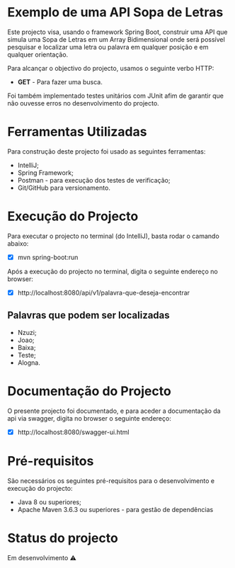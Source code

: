 # Exemplo de uma API Sopa de Letras
Este projecto visa, usando o framework Spring Boot, construir uma API que simula uma Sopa de Letras em um Array Bidimensional onde será possível pesquisar e localizar uma letra ou palavra em qualquer posição e em qualquer orientação.

Para alcançar o objectivo do projecto, usamos o seguinte verbo HTTP:
  - **GET** - Para fazer uma busca.

Foi também implementado testes unitários com JUnit afim de garantir que não ouvesse erros no desenvolvimento do projecto.
 
# Ferramentas Utilizadas
Para construção deste projecto foi usado as seguintes ferramentas:

  - IntelliJ;
  - Spring Framework;
  - Postman - para execução dos testes de verificação;
  - Git/GitHub para versionamento.

# Execução do Projecto
Para executar o projecto no terminal (do IntelliJ), basta rodar o camando abaixo:
  - [x] mvn spring-boot:run

Após a execução do projecto no terminal, digita o seguinte endereço no browser:
  - [x] http://localhost:8080/api/v1/palavra-que-deseja-encontrar

## Palavras que podem ser localizadas
   - Nzuzi;
   - Joao;
   - Baixa;
   - Teste;
   - Alogna.

# Documentação do Projecto
O presente projecto foi documentado, e para aceder a documentação da api via swagger, digita no browser o seguinte endereço:
  - [x] http://localhost:8080/swagger-ui.html

# Pré-requisitos
São necessários os seguintes pré-requisitos para o desenvolvimento e execução do projecto:
  - Java 8 ou superiores;
  - Apache Maven 3.6.3 ou superiores - para gestão de dependências
  
# Status do projecto
Em desenvolvimento :warning:

